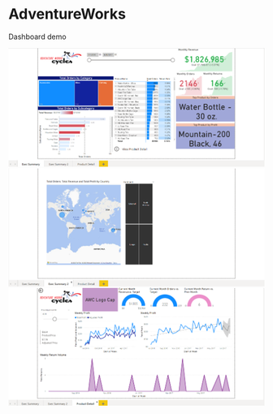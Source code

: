 # AdventureWorks

Dashboard demo

![exec_summary](img/exec_summary.png)
![exec_summary_2](img/exec_summary_2.png)
![product_detail](img/product_detail.png)
